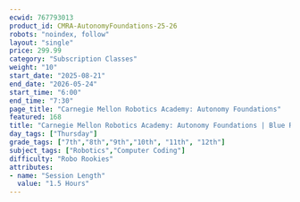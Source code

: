 ```yaml
---
ecwid: 767793013
product_id: CMRA-AutonomyFoundations-25-26
robots: "noindex, follow"
layout: "single"
price: 299.99
category: "Subscription Classes"
weight: "10"
start_date: "2025-08-21"
end_date: "2026-05-24"
start_time: "6:00"
end_time: "7:30"
page_title: "Carnegie Mellon Robotics Academy: Autonomy Foundations"
featured: 168
title: "Carnegie Mellon Robotics Academy: Autonomy Foundations | Blue Ridge Boost"
day_tags: ["Thursday"]
grade_tags: ["7th","8th","9th","10th", "11th", "12th"]
subject_tags: ["Robotics","Computer Coding"]
difficulty: "Robo Rookies"
attributes:
- name: "Session Length"
  value: "1.5 Hours"
---
```


